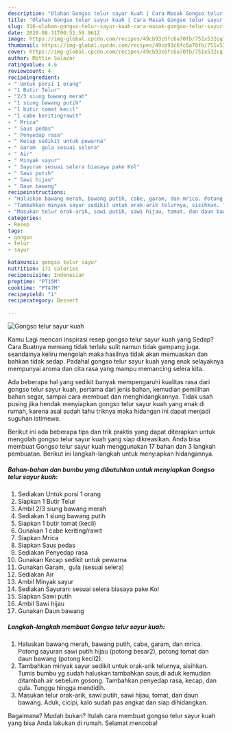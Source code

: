 ```yaml
---
description: "Olahan Gongso telur sayur kuah | Cara Masak Gongso telur sayur kuah Yang Mudah Dan Praktis"
title: "Olahan Gongso telur sayur kuah | Cara Masak Gongso telur sayur kuah Yang Mudah Dan Praktis"
slug: 316-olahan-gongso-telur-sayur-kuah-cara-masak-gongso-telur-sayur-kuah-yang-mudah-dan-praktis
date: 2020-08-31T00:51:59.961Z
image: https://img-global.cpcdn.com/recipes/49cb93c6fc6a70fb/751x532cq70/gongso-telur-sayur-kuah-foto-resep-utama.jpg
thumbnail: https://img-global.cpcdn.com/recipes/49cb93c6fc6a70fb/751x532cq70/gongso-telur-sayur-kuah-foto-resep-utama.jpg
cover: https://img-global.cpcdn.com/recipes/49cb93c6fc6a70fb/751x532cq70/gongso-telur-sayur-kuah-foto-resep-utama.jpg
author: Mittie Salazar
ratingvalue: 4.6
reviewcount: 4
recipeingredient:
- " Untuk porsi 1 orang"
- "1 Butir Telur"
- "2/3 siung bawang merah"
- "1 siung bawang putih"
- "1 butir tomat kecil"
- "1 cabe keritingrawit"
- " Mrica"
- " Saus pedas"
- " Penyedap rasa"
- " Kecap sedikit untuk pewarna"
- " Garam  gula sesuai selera"
- " Air"
- " Minyak sayur"
- " Sayuran sesuai selera biasaya pake Kol"
- " Sawi putih"
- " Sawi hijau"
- " Daun bawang"
recipeinstructions:
- "Haluskan bawang merah, bawang putih, cabe, garam, dan mrica. Potong sayuran sawi putih hijau (potong besar2), potong tomat dan daun bawang (potong kecil2)."
- "Tambahkan minyak sayur sedikit untuk orak-arik telurnya, sisihkan. Tumis bumbu yg sudah haluskan tambahkan saus,di aduk kemudian ditambah air sebelum gosong. Tambahkan penyedap rasa, kecap, dan gula. Tunggu hingga mendidih."
- "Masukan telur orak-arik, sawi putih, sawi hijau, tomat, dan daun bawang. Aduk, cicipi, kalo sudah pas angkat dan siap dihidangkan."
categories:
- Resep
tags:
- gongso
- telur
- sayur

katakunci: gongso telur sayur 
nutrition: 171 calories
recipecuisine: Indonesian
preptime: "PT15M"
cooktime: "PT47M"
recipeyield: "1"
recipecategory: Dessert

---
```



![Gongso telur sayur kuah](https://img-global.cpcdn.com/recipes/49cb93c6fc6a70fb/751x532cq70/gongso-telur-sayur-kuah-foto-resep-utama.jpg)

Kamu Lagi mencari inspirasi resep gongso telur sayur kuah yang Sedap? Cara Buatnya memang tidak terlalu sulit namun tidak gampang juga. seandainya keliru mengolah maka hasilnya tidak akan memuaskan dan bahkan tidak sedap. Padahal gongso telur sayur kuah yang enak selayaknya mempunyai aroma dan cita rasa yang mampu memancing selera kita.

Ada beberapa hal yang sedikit banyak mempengaruhi kualitas rasa dari gongso telur sayur kuah, pertama dari jenis bahan, kemudian pemilihan bahan segar, sampai cara membuat dan menghidangkannya. Tidak usah pusing jika hendak menyiapkan gongso telur sayur kuah yang enak di rumah, karena asal sudah tahu triknya maka hidangan ini dapat menjadi suguhan istimewa.




Berikut ini ada beberapa tips dan trik praktis yang dapat diterapkan untuk mengolah gongso telur sayur kuah yang siap dikreasikan. Anda bisa membuat Gongso telur sayur kuah menggunakan 17 bahan dan 3 langkah pembuatan. Berikut ini langkah-langkah untuk menyiapkan hidangannya.

<!--inarticleads1-->

##### Bahan-bahan dan bumbu yang dibutuhkan untuk menyiapkan Gongso telur sayur kuah:

1. Sediakan  Untuk porsi 1 orang
1. Siapkan 1 Butir Telur
1. Ambil 2/3 siung bawang merah
1. Sediakan 1 siung bawang putih
1. Siapkan 1 butir tomat (kecil)
1. Gunakan 1 cabe keriting/rawit
1. Siapkan  Mrica
1. Siapkan  Saus pedas
1. Sediakan  Penyedap rasa
1. Gunakan  Kecap sedikit untuk pewarna
1. Gunakan  Garam,  gula (sesuai selera)
1. Sediakan  Air
1. Ambil  Minyak sayur
1. Sediakan  Sayuran: sesuai selera biasaya pake Kol
1. Siapkan  Sawi putih
1. Ambil  Sawi hijau
1. Gunakan  Daun bawang




<!--inarticleads2-->

##### Langkah-langkah membuat Gongso telur sayur kuah:

1. Haluskan bawang merah, bawang putih, cabe, garam, dan mrica. Potong sayuran sawi putih hijau (potong besar2), potong tomat dan daun bawang (potong kecil2).
1. Tambahkan minyak sayur sedikit untuk orak-arik telurnya, sisihkan. Tumis bumbu yg sudah haluskan tambahkan saus,di aduk kemudian ditambah air sebelum gosong. Tambahkan penyedap rasa, kecap, dan gula. Tunggu hingga mendidih.
1. Masukan telur orak-arik, sawi putih, sawi hijau, tomat, dan daun bawang. Aduk, cicipi, kalo sudah pas angkat dan siap dihidangkan.




Bagaimana? Mudah bukan? Itulah cara membuat gongso telur sayur kuah yang bisa Anda lakukan di rumah. Selamat mencoba!
